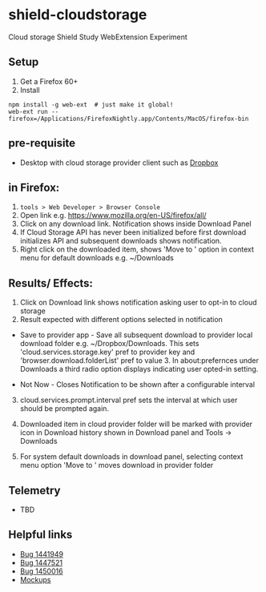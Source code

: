 # shield-cloudstorage
Cloud storage Shield Study WebExtension Experiment

## Setup

1. Get a Firefox 60+
2. Install

  ```
  npm install -g web-ext  # just make it global!
  web-ext run --firefox=/Applications/FirefoxNightly.app/Contents/MacOS/firefox-bin
  ```

## pre-requisite
- Desktop with cloud storage provider client such as [Dropbox](https://www.dropbox.com/install)

## in Firefox:

1. `tools > Web Developer > Browser Console`
2. Open link e.g. https://www.mozilla.org/en-US/firefox/all/
3. Click on any download link. Notification shows inside Download Panel
4. If Cloud Storage API has never been initialized before first download initializes API and subsequent downloads shows notification.
5. Right click on the downloaded item, shows 'Move to <provider>' option in context menu for default downloads e.g. ~/Downloads

## Results/ Effects:

1. Click on Download link shows notification asking user to opt-in to cloud storage
2. Result expected with different options selected in notification
* Save to provider app -  Save all subsequent download to provider local download folder e.g. ~/Dropbox/Downloads. This sets 'cloud.services.storage.key' pref to provider key and 'browser.download.folderList' pref to value 3. In about:prefernces under Downloads a third radio option displays indicating user opted-in setting.

* Not Now - Closes Notification to be shown after a configurable interval

3. cloud.services.prompt.interval pref sets the interval at which user should be prompted again.

4. Downloaded item in cloud provider folder will be marked with provider icon in Download history shown in Download panel and Tools -> Downloads

5. For system default downloads in download panel, selecting context menu option 'Move to <provider>' moves download in provider folder

## Telemetry
* TBD

## Helpful links
* [Bug 1441949](https://bugzilla.mozilla.org/show_bug.cgi?id=1441949)
* [Bug 1447521](https://bugzilla.mozilla.org/show_bug.cgi?id=1447521)
* [Bug 1450016](https://bugzilla.mozilla.org/show_bug.cgi?id=1450016)
* [Mockups](https://mozilla.invisionapp.com/share/PKFN61KFZ25#/screens/290895622)
